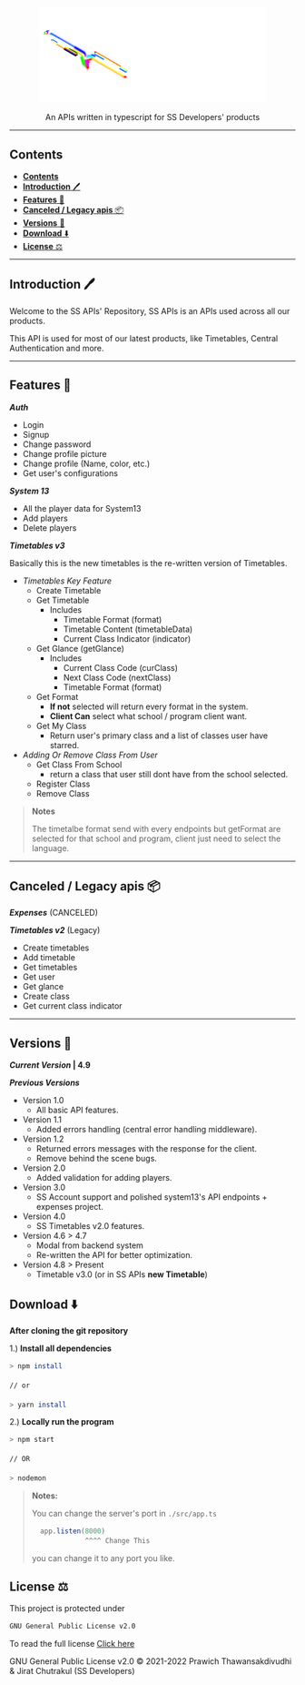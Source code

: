 <div align="center">
    <img src="./images/logo%20long.png" alt="SS APIs Logos" width="400px" />
    <p>An APIs written in typescript for SS Developers' products</p>
</div>

---

## **Contents**

- [**Contents**](#contents)
- [**Introduction** 🖊️](#introduction-️)
- [**Features** 📝](#features-)
- [**Canceled / Legacy apis** 📦](#canceled--legacy-apis-)
- [**Versions** 📜](#versions-)
- [**Download** ⬇️](#download-️)
- [**License** ⚖️](#license-️)

---

## **Introduction** 🖊️

Welcome to the SS APIs' Repository, SS APIs is an APIs used across all our products.

This API is used for most of our latest products, like Timetables, Central Authentication and more.

---

## **Features** 📝

**_Auth_**

- Login
- Signup
- Change password
- Change profile picture
- Change profile (Name, color, etc.)
- Get user's configurations

**_System 13_**

- All the player data for System13
- Add players
- Delete players

**_Timetables v3_**

Basically this is the new timetables is the re-written version of Timetables.

- _Timetables Key Feature_
  - Create Timetable
  - Get Timetable
    - Includes
      - Timetable Format (format)
      - Timetable Content (timetableData)
      - Current Class Indicator (indicator)
  - Get Glance (getGlance)
    - Includes
      - Current Class Code (curClass)
      - Next Class Code (nextClass)
      - Timetable Format (format)
  - Get Format
    - **If not** selected will return every format in the system.
    - **Client Can** select what school / program client want.
  - Get My Class
    - Return user's primary class and a list of classes user have starred.
- _Adding Or Remove Class From User_
  - Get Class From School
    - return a class that user still dont have from the school selected.
  - Register Class
  - Remove Class
    <br />

> **Notes**
>
> The timetalbe format send with every endpoints but getFormat are selected for that school and program, client just need to select the language.

---

## **Canceled / Legacy apis** 📦

**_Expenses_** (CANCELED)

**_Timetables v2_** (Legacy)

- Create timetables
- Add timetable
- Get timetables
- Get user
- Get glance
- Create class
- Get current class indicator

---

## **Versions** 📜

**_Current Version_ | 4.9** <br/>

**_Previous Versions_**

- Version 1.0
  - All basic API features.
- Version 1.1
  - Added errors handling (central error handling middleware).
- Version 1.2
  - Returned errors messages with the response for the client.
  - Remove behind the scene bugs.
- Version 2.0
  - Added validation for adding players.
- Version 3.0
  - SS Account support and polished system13's API endpoints + expenses project.
- Version 4.0
  - SS Timetables v2.0 features.
- Version 4.6 > 4.7
  - Modal from backend system
  - Re-written the API for better optimization.
- Version 4.8 > Present
  - Timetable v3.0 (or in SS APIs **new Timetable**)

## **Download** ⬇️

**After cloning the git repository**

1.) **Install all dependencies**

```zsh
> npm install

// or

> yarn install
```

2.) **Locally run the program**

```zsh
> npm start

// OR

> nodemon
```

> **Notes:**
>
> You can change the server's port in `./src/app.ts`
>
> ```ts
>   app.listen(8000)
>              ^^^^ Change This
> ```
>
> you can change it to any port you like.

## **License** ⚖️

This project is protected under

```sh
GNU General Public License v2.0
```

To read the full license [Click here](LICENSE)

GNU General Public License v2.0 © 2021-2022 Prawich Thawansakdivudhi & Jirat Chutrakul (SS Developers)
